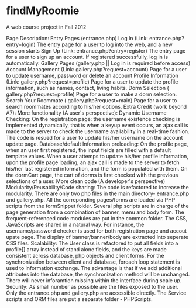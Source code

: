 findMyRoomie
============

A web course project in Fall 2012 

Page Description:
Entry Pages (entrance.php)
Log In (Link: entrance.php?entry=login) 
     The entry page for a user to log into the web, and a new session starts
Sign Up (Link: entrance.php?entry=register) 
     The entry page for a user to sign up an account. If registered successfully, log in is automatically.
Gallery Pages (gallery.php || Log in is required before access)
Account Management (Link: gallery.php?request=account) 
     Page for a user to update username, password or delete an account
Profile Information (Link: gallery.php?request=profile) 
     Page for a user to update the profile information, such as names, contact, living habits.
Dorm Selection ( gallery.php?request=profile) 
     Page for a user to make a dorm selection.
Search Your Roommate ( gallery.php?request=main) 
     Page for a user to search roommates according to his/her options.
Extra Credit (work beyond A7):
More functionality (A user's perspective):
Dynamic Username Checking:
On the registration page: the username existence checking is implemented dynamically, that is when a keyup event occurs, an ajax call is made to the server to check the username availability in a real-time fashion.
The code is resued for a user to update his/her username on the account update page.
Database/default Information preloading:
On the profile page, when an user first registered, the input fields are filled with a default template values. When a user attemps to update his/her profile information, upon the profile page loading, an ajax call is made to the server to fetch his/her last registered information, and the form is populated with them.
On the dormCart page, the cart of dorms is first checked with the previous selections of a user.
More clean code (A developer's perspective)
Modularity/Reusability/Code sharing: The code is refactored to increase the modularity. There are only two php files in the main directory- entrance.php and gallery.php. All the correponding pages/forms are loaded via PHP scripts from the formSnippet folder. Several php scripts are in charge of the page generation from a combination of banner, menu and body form. The frequent-referenced code modules are put in the common folder. The CSS, JavaScripts are shared in a natural way. For instance, the username/password checker is used for both registration page and accout upate page. The display of banner/banner/body are extracted into seperate CSS files.
Scalability: The User class is refactored to put all fields into a profile[] array instead of stand alone fields, and the keys are made consistent across database, php objects and client forms. For the synchronization between client and database, foreach loop statement is used to information exchange. The advantage is that if we add additional attributes into the database, the synchronization method will be unchanged. There will never inforamtion missing within the interface during scale up.
Security: As small number as possible are the files exposed to the user. Only the entrance.php and gallery.php are accessible directly. The Service scripts and ORM files are put a separate folder - PHPScripts.
